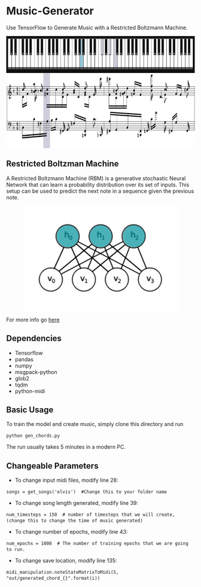 # Music-Generator
Use TensorFlow to Generate Music with a Restricted Boltzmann Machine.
<p align="center">
<img src="https://github.com/crypto-code/Music-Generator/blob/master/assets/music.JPG" width="800" height="300" align="middle" />   </p>

## Restricted Boltzman Machine
A Restricted Boltzmann Machine (RBM) is a generative stochastic Neural Network that can learn a probability distribution over its set of inputs. This setup can be used to predict the next note in a sequence given the previous note.
<p align="center">
<img src="https://github.com/crypto-code/Music-Generator/blob/master/assets/model.png" align="middle" />   </p>

For more info go [here](https://rubikscode.net/2018/10/01/introduction-to-restricted-boltzmann-machines/)

## Dependencies

  * Tensorflow
  * pandas
  * numpy
  * msgpack-python
  * glob2
  * tqdm 
  * python-midi

## Basic Usage
To train the model and create music, simply clone this directory and run
```
python gen_chords.py
```
The run usually takes 5 minutes in a modern PC.

## Changeable Parameters
* To change input midi files, modify line 28:
```
songs = get_songs('elvis')  #Change this to your folder name
```

* To change song length generated, modify line 39:
```
num_timesteps = 150  # number of timesteps that we will create, (change this to change the time of music generated)
```

* To change number of epochs, modify line 43:
```
num_epochs = 1000  # The number of training epochs that we are going to run.
```

* To change save location, modify line 135:
```
midi_manipulation.noteStateMatrixToMidi(S, "out/generated_chord_{}".format(i))
```
